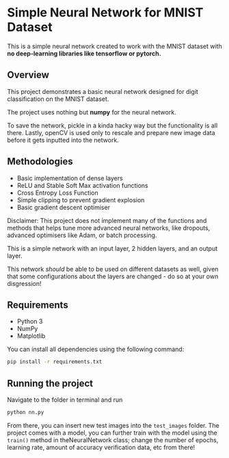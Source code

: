 # Simple Neural Network for MNIST Dataset

This is a simple neural network created to work with the MNIST dataset with **no deep-learning libraries like tensorflow or pytorch.**


## Overview

This project demonstrates a basic neural network designed for digit classification on the MNIST dataset. 

The project uses nothing but **numpy** for the neural network. 

To save the network, pickle in a kinda hacky way but the functionality is all there.
Lastly, openCV is used only to rescale and prepare new image data before it gets inputted into the network.

## Methodologies
- Basic implementation of dense layers
- ReLU and Stable Soft Max activation functions
- Cross Entropy Loss Function
- Simple clipping to prevent gradient explosion
- Basic gradient descent optimiser

Disclaimer: This project does not implement many of the functions and methods that helps tune more advanced neural networks, like dropouts, advanced optimisers like Adam, or batch processing. 

This is a simple network with an input layer, 2 hidden layers, and an output layer.

This network *should* be able to be used on different datasets as well, given that some configurations about the layers are changed - do so at your own disgression!

## Requirements

- Python 3
- NumPy
- Matplotlib

You can install all dependencies using the following command:

```bash
pip install -r requirements.txt
```

## Running the project

Navigate to the folder in terminal and run
```bash
python nn.py
```

From there, you can insert new test images into the ```test_images``` folder. The project comes with a model, you can further train with the model using the ```train()``` method in theNeuralNetwork class; change the number of epochs, learning rate, amount of accuracy verification data, etc from there!
